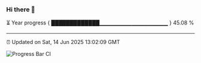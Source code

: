 ### Hi there 👋

⏳ Year progress { █████████████▁▁▁▁▁▁▁▁▁▁▁▁▁▁▁▁▁ } 45.08 %

---

⏰ Updated on Sat, 14 Jun 2025 13:02:09 GMT

![Progress Bar CI](https://github.com/IshwaranRudhara/GIT-ACTION/workflows/Progress%20Bar%20CI/badge.svg)
